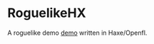 # RoguelikeHX
A roguelike demo <a href=http://tyrannotorus.blogspot.ca/p/this-is-alpha-of-2.html>demo</a> written in Haxe/Openfl.
